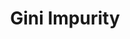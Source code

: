 ---
title: "Gini Impurity"

categories: ['']

tags: ['Gini', 'Impurity']

arabic: ['شائبة جيني']

publishers: ['معجم مصطلحات التعلم الآلي والتعلم العميق وعلم البيانات']

types: "word"

slug: ""
---